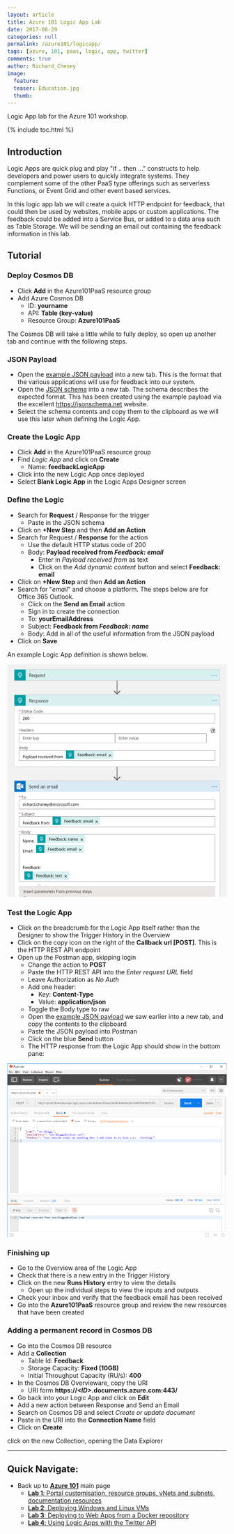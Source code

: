```yaml
---
layout: article
title: Azure 101 Logic App Lab
date: 2017-08-29
categories: null
permalink: /azure101/logicapp/
tags: [azure, 101, paas, logic, app, twitter]
comments: true
author: Richard_Cheney`
image:
  feature: 
  teaser: Education.jpg
  thumb: 
---
```

Logic App lab for the Azure 101 workshop.

{% include toc.html %}

## Introduction

Logic Apps are quick plug and play "if .. then ..." constructs to help developers and power users to quickly integrate systems.  They complement some of the other PaaS type offerings such as serverless Functions, or Event Grid and other event based services.

In this logic app lab we will create a quick HTTP endpoint for feedback, that could then be used by websites, mobile apps or custom applications.  The feedback could be added into a Service Bus, or added to a data area such as Table Storage.  We will be sending an email out containing the feedback information in this lab.

## Tutorial

### Deploy Cosmos DB

* Click **Add** in the Azure101PaaS resource group
* Add Azure Cosmos DB
  * ID: **yourname**
  * API: **Table (key-value)**
  * Resource Group: **Azure101PaaS**

The Cosmos DB will take a little while to fully deploy, so open up another tab and continue with the following steps.   

### JSON Payload

* Open the [example JSON payload](./feedback.json) into a new tab.  This is the format that the various applications will use for feedback into our system.
* Open the [JSON schema](./schema.json) into a new tab.  The schema describes the expected format.  This has been created using the example payload via the excellent https://jsonschema.net website. 
* Select the schema contents and copy them to the clipboard as we will use this later when defining the Logic App.

### Create the Logic App

* Click **Add** in the Azure101PaaS resource group
* Find _Logic App_ and click on **Create**
  * Name: **feedbackLogicApp**
* Click into the new Logic App once deployed
* Select **Blank Logic App** in the Logic Apps Designer screen

### Define the Logic

* Search for **Request** / Response for the trigger
  * Paste in the JSON schema
* Click on **+New Step** and then **Add an Action**
* Search for Request / **Response** for the action
  * Use the default HTTP status code of 200
  * Body: **Payload received from _Feedback: email_**
    * Enter in _Payload received from_ as text
    * Click on the _Add dynamic content_ button and select **Feedback: email** 
* Click on **+New Step** and then **Add an Action**
* Search for "_email_" and choose a platform.  The steps below are for Office 365 Outlook.
  * Click on the **Send an Email** action
  * Sign in to create the connection
  * To: **yourEmailAddress**
  * Subject: **Feedback from _Feedback: name_**
  * Body: Add in all of the useful information from the JSON payload
* Click on **Save**

An example Logic App definition is shown below.

![](../../images/logicApp.png)

### Test the Logic App

* Click on the breadcrumb for the Logic App itself rather than the Designer to show the Trigger History in the Overview
* Click on the copy icon on the right of the **Callback url [POST]**.  This is the HTTP REST API endpoint
* Open up the Postman app, skipping login
  * Change the action to **POST**
  * Paste the HTTP REST API into the _Enter request URL_ field
  * Leave Authorization as _No Auth_
  * Add one header:
    * Key: **Content-Type**
    * Value: **application/json**
  * Toggle the Body type to raw
  * Open the [example JSON payload](./feedback.json) we saw earlier into a new tab, and copy the contents to the clipboard 
  * Paste the JSON payload into Postman
  * Click on the blue **Send** button
  * The HTTP response from the Logic App should show in the bottom pane:

![](../../images/postman.png)  

### Finishing up

* Go to the Overview area of the Logic App
* Check that there is a new entry in the Trigger History
* Click on the new **Runs History** entry to view the details
  * Open up the individual steps to view the inputs and outputs
* Check your inbox and verify that the feedback email has been received
* Go into the **Azure101PaaS** resource group and review the new resources that have been created 

### Adding a permanent record in Cosmos DB

* Go into the Cosmos DB resource
* Add a **Collection**
  * Table Id: **Feedback**
  * Storage Capacity: **Fixed (10GB)**
  * Initial Throughput Capacity (RU/s): **400**
* In the Cosmos DB Overvieware, copy the URI
  * URI form **https://_\<ID>_.documents.azure.com:443/**
* Go back into your Logic App and click on **Edit**
* Add a new action between Response and Send an Email
* Search on Cosmos DB and select _Create or update document_
* Paste in the URI into the **Connection Name** field
* Click on **Create**


click on the new Collection, opening the Data Explorer

-------------------------------------------------------
## Quick Navigate:
* Back up to [**Azure 101**](./azure101Index.md/#introduction) main page
  * [**Lab 1**: Portal customisation, resource groups, vNets and subnets, documentation resources](./azure101PortalLab.md/#introduction)
  * [**Lab 2**: Deploying Windows and Linux VMs](./azure101VMLab.md/#introduction)
  * [**Lab 3**: Deploying to Web Apps from a Docker repository](./azure101WebAppLab.md/#introduction)
  * [**Lab 4**: Using Logic Apps with the Twitter API](./azure101LogicAppLab.md/#introduction)